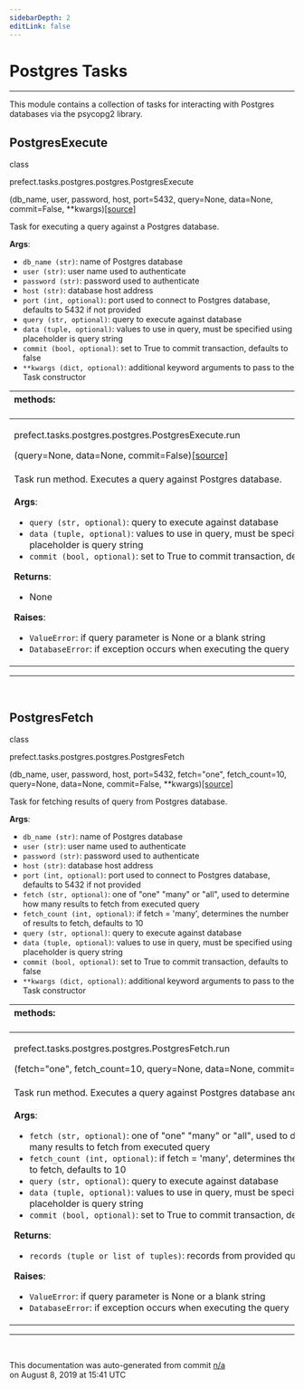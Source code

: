 ```yaml
---
sidebarDepth: 2
editLink: false
---
```

# Postgres Tasks
---
This module contains a collection of tasks for interacting with Postgres databases via
the psycopg2 library.
 ## PostgresExecute
 <div class='class-sig' id='prefect-tasks-postgres-postgres-postgresexecute'><p class="prefect-sig">class </p><p class="prefect-class">prefect.tasks.postgres.postgres.PostgresExecute</p>(db_name, user, password, host, port=5432, query=None, data=None, commit=False, **kwargs)<span class="source"><a href="https://github.com/PrefectHQ/prefect/blob/master/src/prefect/tasks/postgres/postgres.py#L7">[source]</a></span></div>

Task for executing a query against a Postgres database.

**Args**:     <ul class="args"><li class="args">`db_name (str)`: name of Postgres database     </li><li class="args">`user (str)`: user name used to authenticate     </li><li class="args">`password (str)`: password used to authenticate     </li><li class="args">`host (str)`: database host address     </li><li class="args">`port (int, optional)`: port used to connect to Postgres database, defaults to 5432 if not provided     </li><li class="args">`query (str, optional)`: query to execute against database     </li><li class="args">`data (tuple, optional)`: values to use in query, must be specified using placeholder is query string     </li><li class="args">`commit (bool, optional)`: set to True to commit transaction, defaults to false     </li><li class="args">`**kwargs (dict, optional)`: additional keyword arguments to pass to the         Task constructor</li></ul>

|methods: &nbsp;&nbsp;&nbsp;&nbsp;&nbsp;&nbsp;&nbsp;&nbsp;&nbsp;&nbsp;&nbsp;&nbsp;&nbsp;&nbsp;&nbsp;&nbsp;&nbsp;&nbsp;&nbsp;&nbsp;&nbsp;&nbsp;&nbsp;&nbsp;&nbsp;&nbsp;&nbsp;&nbsp;&nbsp;&nbsp;&nbsp;&nbsp;&nbsp;&nbsp;&nbsp;&nbsp;&nbsp;&nbsp;&nbsp;&nbsp;&nbsp;&nbsp;&nbsp;&nbsp;&nbsp;&nbsp;&nbsp;&nbsp;&nbsp;&nbsp;&nbsp;&nbsp;&nbsp;&nbsp;&nbsp;&nbsp;&nbsp;&nbsp;&nbsp;&nbsp;&nbsp;&nbsp;&nbsp;&nbsp;&nbsp;&nbsp;&nbsp;&nbsp;&nbsp;&nbsp;&nbsp;&nbsp;&nbsp;&nbsp;&nbsp;&nbsp;&nbsp;&nbsp;&nbsp;&nbsp;&nbsp;&nbsp;&nbsp;&nbsp;&nbsp;&nbsp;&nbsp;&nbsp;&nbsp;&nbsp;&nbsp;&nbsp;&nbsp;&nbsp;&nbsp;&nbsp;&nbsp;&nbsp;&nbsp;&nbsp;&nbsp;&nbsp;&nbsp;&nbsp;&nbsp;&nbsp;&nbsp;&nbsp;&nbsp;&nbsp;&nbsp;&nbsp;&nbsp;&nbsp;&nbsp;&nbsp;&nbsp;&nbsp;&nbsp;&nbsp;&nbsp;&nbsp;&nbsp;&nbsp;&nbsp;&nbsp;&nbsp;&nbsp;&nbsp;&nbsp;&nbsp;&nbsp;&nbsp;&nbsp;&nbsp;&nbsp;&nbsp;&nbsp;&nbsp;&nbsp;&nbsp;&nbsp;&nbsp;&nbsp;&nbsp;&nbsp;&nbsp;&nbsp;&nbsp;&nbsp;|
|:----|
 | <div class='method-sig' id='prefect-tasks-postgres-postgres-postgresexecute-run'><p class="prefect-class">prefect.tasks.postgres.postgres.PostgresExecute.run</p>(query=None, data=None, commit=False)<span class="source"><a href="https://github.com/PrefectHQ/prefect/blob/master/src/prefect/tasks/postgres/postgres.py#L46">[source]</a></span></div>
<p class="methods">Task run method. Executes a query against Postgres database.<br><br>**Args**:     <ul class="args"><li class="args">`query (str, optional)`: query to execute against database     </li><li class="args">`data (tuple, optional)`: values to use in query, must be specified using         placeholder is query string     </li><li class="args">`commit (bool, optional)`: set to True to commit transaction, defaults to false</li></ul>**Returns**:     <ul class="args"><li class="args">None</li></ul>**Raises**:     <ul class="args"><li class="args">`ValueError`: if query parameter is None or a blank string     </li><li class="args">`DatabaseError`: if exception occurs when executing the query</li></ul></p>|

---
<br>

 ## PostgresFetch
 <div class='class-sig' id='prefect-tasks-postgres-postgres-postgresfetch'><p class="prefect-sig">class </p><p class="prefect-class">prefect.tasks.postgres.postgres.PostgresFetch</p>(db_name, user, password, host, port=5432, fetch="one", fetch_count=10, query=None, data=None, commit=False, **kwargs)<span class="source"><a href="https://github.com/PrefectHQ/prefect/blob/master/src/prefect/tasks/postgres/postgres.py#L95">[source]</a></span></div>

Task for fetching results of query from Postgres database.

**Args**:     <ul class="args"><li class="args">`db_name (str)`: name of Postgres database     </li><li class="args">`user (str)`: user name used to authenticate     </li><li class="args">`password (str)`: password used to authenticate     </li><li class="args">`host (str)`: database host address     </li><li class="args">`port (int, optional)`: port used to connect to Postgres database, defaults to 5432 if not provided     </li><li class="args">`fetch (str, optional)`: one of "one" "many" or "all", used to determine how many results to fetch from executed query     </li><li class="args">`fetch_count (int, optional)`: if fetch = 'many', determines the number of results to fetch, defaults to 10     </li><li class="args">`query (str, optional)`: query to execute against database     </li><li class="args">`data (tuple, optional)`: values to use in query, must be specified using placeholder is query string     </li><li class="args">`commit (bool, optional)`: set to True to commit transaction, defaults to false     </li><li class="args">`**kwargs (dict, optional)`: additional keyword arguments to pass to the         Task constructor     </li></ul>

|methods: &nbsp;&nbsp;&nbsp;&nbsp;&nbsp;&nbsp;&nbsp;&nbsp;&nbsp;&nbsp;&nbsp;&nbsp;&nbsp;&nbsp;&nbsp;&nbsp;&nbsp;&nbsp;&nbsp;&nbsp;&nbsp;&nbsp;&nbsp;&nbsp;&nbsp;&nbsp;&nbsp;&nbsp;&nbsp;&nbsp;&nbsp;&nbsp;&nbsp;&nbsp;&nbsp;&nbsp;&nbsp;&nbsp;&nbsp;&nbsp;&nbsp;&nbsp;&nbsp;&nbsp;&nbsp;&nbsp;&nbsp;&nbsp;&nbsp;&nbsp;&nbsp;&nbsp;&nbsp;&nbsp;&nbsp;&nbsp;&nbsp;&nbsp;&nbsp;&nbsp;&nbsp;&nbsp;&nbsp;&nbsp;&nbsp;&nbsp;&nbsp;&nbsp;&nbsp;&nbsp;&nbsp;&nbsp;&nbsp;&nbsp;&nbsp;&nbsp;&nbsp;&nbsp;&nbsp;&nbsp;&nbsp;&nbsp;&nbsp;&nbsp;&nbsp;&nbsp;&nbsp;&nbsp;&nbsp;&nbsp;&nbsp;&nbsp;&nbsp;&nbsp;&nbsp;&nbsp;&nbsp;&nbsp;&nbsp;&nbsp;&nbsp;&nbsp;&nbsp;&nbsp;&nbsp;&nbsp;&nbsp;&nbsp;&nbsp;&nbsp;&nbsp;&nbsp;&nbsp;&nbsp;&nbsp;&nbsp;&nbsp;&nbsp;&nbsp;&nbsp;&nbsp;&nbsp;&nbsp;&nbsp;&nbsp;&nbsp;&nbsp;&nbsp;&nbsp;&nbsp;&nbsp;&nbsp;&nbsp;&nbsp;&nbsp;&nbsp;&nbsp;&nbsp;&nbsp;&nbsp;&nbsp;&nbsp;&nbsp;&nbsp;&nbsp;&nbsp;&nbsp;&nbsp;&nbsp;&nbsp;|
|:----|
 | <div class='method-sig' id='prefect-tasks-postgres-postgres-postgresfetch-run'><p class="prefect-class">prefect.tasks.postgres.postgres.PostgresFetch.run</p>(fetch="one", fetch_count=10, query=None, data=None, commit=False)<span class="source"><a href="https://github.com/PrefectHQ/prefect/blob/master/src/prefect/tasks/postgres/postgres.py#L140">[source]</a></span></div>
<p class="methods">Task run method. Executes a query against Postgres database and fetches results.<br><br>**Args**:     <ul class="args"><li class="args">`fetch (str, optional)`: one of "one" "many" or "all", used to determine how many results to fetch from executed query     </li><li class="args">`fetch_count (int, optional)`: if fetch = 'many', determines the number of results to fetch, defaults to 10     </li><li class="args">`query (str, optional)`: query to execute against database     </li><li class="args">`data (tuple, optional)`: values to use in query, must be specified using placeholder is query string     </li><li class="args">`commit (bool, optional)`: set to True to commit transaction, defaults to false</li></ul>**Returns**:     <ul class="args"><li class="args">`records (tuple or list of tuples)`: records from provided query</li></ul>**Raises**:     <ul class="args"><li class="args">`ValueError`: if query parameter is None or a blank string     </li><li class="args">`DatabaseError`: if exception occurs when executing the query</li></ul></p>|

---
<br>


<p class="auto-gen">This documentation was auto-generated from commit <a href='https://github.com/PrefectHQ/prefect/commit/n/a'>n/a</a> </br>on August 8, 2019 at 15:41 UTC</p>